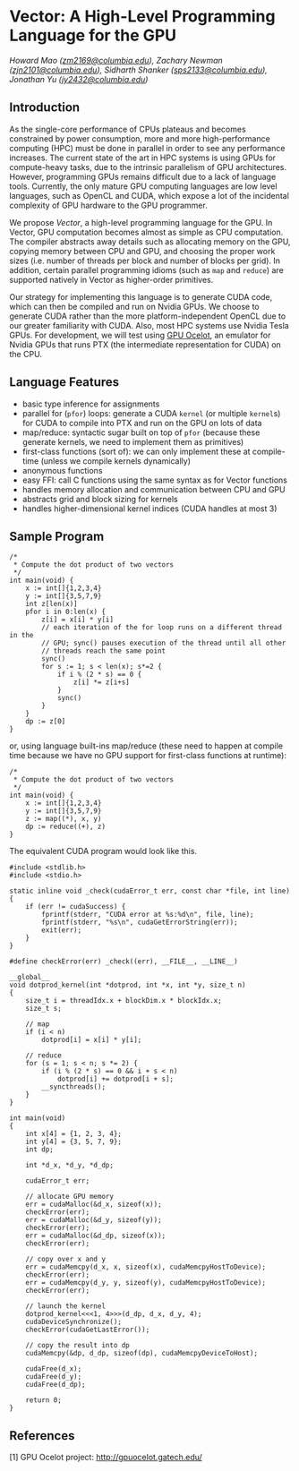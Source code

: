# Vector: A High-Level Programming Language for the GPU
_Howard Mao (<zm2169@columbia.edu>), Zachary Newman (<zjn2101@columbia.edu>), Sidharth Shanker (<sps2133@columbia.edu>), Jonathan Yu (<jy2432@columbia.edu>)_

## Introduction

As the single-core performance of CPUs plateaus and becomes constrained by power consumption, more and more high-performance computing (HPC) must be done in parallel in order to see any performance increases. The current state of the art in HPC systems is using GPUs for compute-heavy tasks, due to the intrinsic parallelism of GPU architectures. However, programming GPUs remains difficult due to a lack of language tools. Currently, the only mature GPU computing languages are low level languages, such as OpenCL and CUDA, which expose a lot of the incidental complexity of GPU hardware to the GPU programmer.

We propose *Vector*, a high-level programming language for the GPU. In Vector, GPU computation becomes almost as simple as CPU computation. The compiler abstracts away details such as allocating memory on the GPU, copying memory between CPU and GPU, and choosing the proper work sizes (i.e. number of threads per block and number of blocks per grid). In addition, certain parallel programming idioms (such as `map` and `reduce`) are supported natively in Vector as higher-order primitives.

Our strategy for implementing this language is to generate CUDA code, which can then be compiled and run on Nvidia GPUs. We choose to generate CUDA rather than the more platform-independent OpenCL due to our greater familiarity with CUDA. Also, most HPC systems use Nvidia Tesla GPUs. For development, we will test using [GPU Ocelot][], an emulator for Nvidia GPUs that runs PTX (the intermediate representation for CUDA) on the CPU.

## Language Features

* basic type inference for assignments
* parallel for (`pfor`) loops: generate a CUDA `kernel` (or multiple `kernel`s) for CUDA to compile into PTX and run on the GPU on lots of data
* map/reduce: syntactic sugar built on top of `pfor` (because these generate kernels, we need to implement them as primitives)
* first-class functions (sort of): we can only implement these at compile-time (unless we compile kernels dynamically)
* anonymous functions
* easy FFI: call C functions using the same syntax as for Vector functions
* handles memory allocation and communication between CPU and GPU
* abstracts grid and block sizing for kernels
* handles higher-dimensional kernel indices (CUDA handles at most 3)

## Sample Program

    /*
     * Compute the dot product of two vectors
     */
    int main(void) {
        x := int[]{1,2,3,4}
        y := int[]{3,5,7,9}
        int z[len(x)]
        pfor i in 0:len(x) {
            z[i] = x[i] * y[i]
            // each iteration of the for loop runs on a different thread in the
            // GPU; sync() pauses execution of the thread until all other
            // threads reach the same point
            sync()
            for s := 1; s < len(x); s*=2 {
                if i % (2 * s) == 0 {
                    z[i] *= z[i+s]
                }
                sync()
            }
        }
        dp := z[0]
    }

or, using language built-ins map/reduce (these need to happen at compile time because we have no GPU support for first-class functions at runtime):

    /*
     * Compute the dot product of two vectors
     */
    int main(void) {
        x := int[]{1,2,3,4}
        y := int[]{3,5,7,9}
        z := map((*), x, y)
        dp := reduce((+), z)
    }

The equivalent CUDA program would look like this.

    #include <stdlib.h>
    #include <stdio.h>

    static inline void _check(cudaError_t err, const char *file, int line)
    {
        if (err != cudaSuccess) {
            fprintf(stderr, "CUDA error at %s:%d\n", file, line);
            fprintf(stderr, "%s\n", cudaGetErrorString(err));
            exit(err);
        }
    }

    #define checkError(err) _check((err), __FILE__, __LINE__)

    __global__
    void dotprod_kernel(int *dotprod, int *x, int *y, size_t n)
    {
        size_t i = threadIdx.x + blockDim.x * blockIdx.x;
        size_t s;

        // map
        if (i < n)
            dotprod[i] = x[i] * y[i];

        // reduce
        for (s = 1; s < n; s *= 2) {
            if (i % (2 * s) == 0 && i + s < n)
                dotprod[i] += dotprod[i + s];
            __syncthreads();
        }
    }

    int main(void)
    {
        int x[4] = {1, 2, 3, 4};
        int y[4] = {3, 5, 7, 9};
        int dp;

        int *d_x, *d_y, *d_dp;

        cudaError_t err;

        // allocate GPU memory
        err = cudaMalloc(&d_x, sizeof(x));
        checkError(err);
        err = cudaMalloc(&d_y, sizeof(y));
        checkError(err);
        err = cudaMalloc(&d_dp, sizeof(x));
        checkError(err);

        // copy over x and y
        err = cudaMemcpy(d_x, x, sizeof(x), cudaMemcpyHostToDevice);
        checkError(err);
        err = cudaMemcpy(d_y, y, sizeof(y), cudaMemcpyHostToDevice);
        checkError(err);

        // launch the kernel
        dotprod_kernel<<<1, 4>>>(d_dp, d_x, d_y, 4);    
        cudaDeviceSynchronize();
        checkError(cudaGetLastError());

        // copy the result into dp
        cudaMemcpy(&dp, d_dp, sizeof(dp), cudaMemcpyDeviceToHost);

        cudaFree(d_x);
        cudaFree(d_y);
        cudaFree(d_dp);

        return 0;
    }

## References

[1] GPU Ocelot project: <http://gpuocelot.gatech.edu/>

[GPU Ocelot]: http://gpuocelot.gatech.edu/

